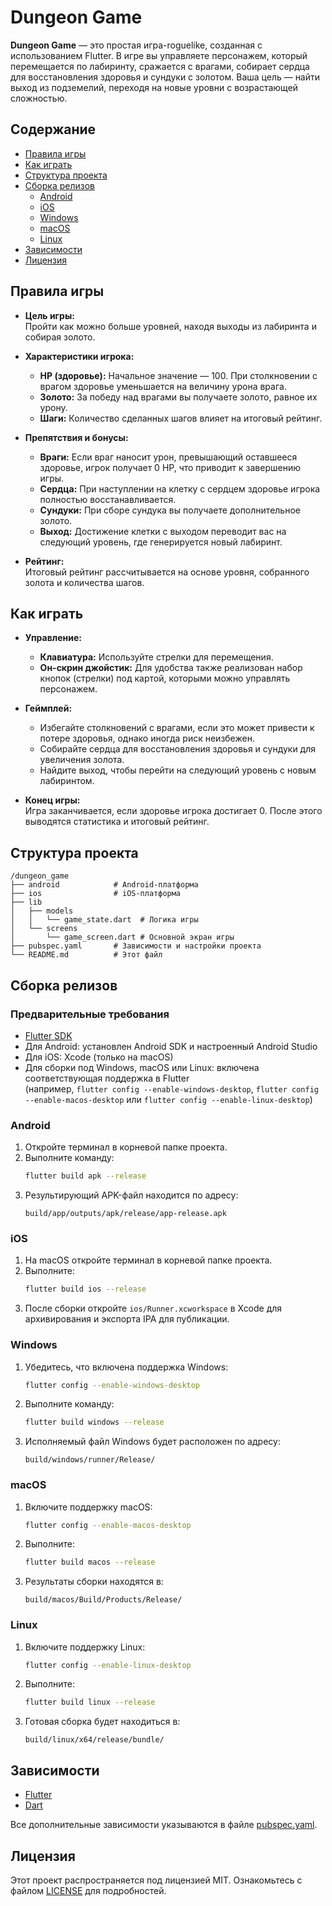 # Dungeon Game

**Dungeon Game** — это простая игра-roguelike, созданная с использованием Flutter. В игре вы управляете персонажем, который перемещается по лабиринту, сражается с врагами, собирает сердца для восстановления здоровья и сундуки с золотом. Ваша цель — найти выход из подземелий, переходя на новые уровни с возрастающей сложностью.

## Содержание

- [Правила игры](#правила-игры)
- [Как играть](#как-играть)
- [Структура проекта](#структура-проекта)
- [Сборка релизов](#сборка-релизов)
  - [Android](#android)
  - [iOS](#ios)
  - [Windows](#windows)
  - [macOS](#macos)
  - [Linux](#linux)
- [Зависимости](#зависимости)
- [Лицензия](#лицензия)

## Правила игры

- **Цель игры:**  
  Пройти как можно больше уровней, находя выходы из лабиринта и собирая золото.

- **Характеристики игрока:**
  - **HP (здоровье):** Начальное значение — 100. При столкновении с врагом здоровье уменьшается на величину урона врага.
  - **Золото:** За победу над врагами вы получаете золото, равное их урону.
  - **Шаги:** Количество сделанных шагов влияет на итоговый рейтинг.

- **Препятствия и бонусы:**
  - **Враги:** Если враг наносит урон, превышающий оставшееся здоровье, игрок получает 0 HP, что приводит к завершению игры.
  - **Сердца:** При наступлении на клетку с сердцем здоровье игрока полностью восстанавливается.
  - **Сундуки:** При сборе сундука вы получаете дополнительное золото.
  - **Выход:** Достижение клетки с выходом переводит вас на следующий уровень, где генерируется новый лабиринт.

- **Рейтинг:**  
  Итоговый рейтинг рассчитывается на основе уровня, собранного золота и количества шагов.

## Как играть

- **Управление:**
  - **Клавиатура:** Используйте стрелки для перемещения.
  - **Он-скрин джойстик:** Для удобства также реализован набор кнопок (стрелки) под картой, которыми можно управлять персонажем.

- **Геймплей:**
  - Избегайте столкновений с врагами, если это может привести к потере здоровья, однако иногда риск неизбежен.
  - Собирайте сердца для восстановления здоровья и сундуки для увеличения золота.
  - Найдите выход, чтобы перейти на следующий уровень с новым лабиринтом.

- **Конец игры:**  
  Игра заканчивается, если здоровье игрока достигает 0. После этого выводятся статистика и итоговый рейтинг.

## Структура проекта

```
/dungeon_game
├── android            # Android-платформа
├── ios                # iOS-платформа
├── lib
│   ├── models
│   │   └── game_state.dart  # Логика игры
│   └── screens
│       └── game_screen.dart # Основной экран игры
├── pubspec.yaml       # Зависимости и настройки проекта
└── README.md          # Этот файл
```

## Сборка релизов

### Предварительные требования

- [Flutter SDK](https://flutter.dev/docs/get-started/install)
- Для Android: установлен Android SDK и настроенный Android Studio
- Для iOS: Xcode (только на macOS)
- Для сборки под Windows, macOS или Linux: включена соответствующая поддержка в Flutter  
  (например, `flutter config --enable-windows-desktop`, `flutter config --enable-macos-desktop` или `flutter config --enable-linux-desktop`)

### Android

1. Откройте терминал в корневой папке проекта.
2. Выполните команду:
   ```bash
   flutter build apk --release
   ```
3. Результирующий APK-файл находится по адресу:
   ```
   build/app/outputs/apk/release/app-release.apk
   ```

### iOS

1. На macOS откройте терминал в корневой папке проекта.
2. Выполните:
   ```bash
   flutter build ios --release
   ```
3. После сборки откройте `ios/Runner.xcworkspace` в Xcode для архивирования и экспорта IPA для публикации.

### Windows

1. Убедитесь, что включена поддержка Windows:
   ```bash
   flutter config --enable-windows-desktop
   ```
2. Выполните команду:
   ```bash
   flutter build windows --release
   ```
3. Исполняемый файл Windows будет расположен по адресу:
   ```
   build/windows/runner/Release/
   ```

### macOS

1. Включите поддержку macOS:
   ```bash
   flutter config --enable-macos-desktop
   ```
2. Выполните:
   ```bash
   flutter build macos --release
   ```
3. Результаты сборки находятся в:
   ```
   build/macos/Build/Products/Release/
   ```

### Linux

1. Включите поддержку Linux:
   ```bash
   flutter config --enable-linux-desktop
   ```
2. Выполните:
   ```bash
   flutter build linux --release
   ```
3. Готовая сборка будет находиться в:
   ```
   build/linux/x64/release/bundle/
   ```

## Зависимости

- [Flutter](https://flutter.dev)
- [Dart](https://dart.dev)

Все дополнительные зависимости указываются в файле [pubspec.yaml](pubspec.yaml).

## Лицензия

Этот проект распространяется под лицензией MIT. Ознакомьтесь с файлом [LICENSE](LICENSE) для подробностей.
